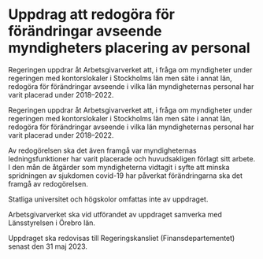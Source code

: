 # Uppdrag att redogöra för förändringar avseende myndigheters placering av personal

Regeringen uppdrar åt Arbetsgivarverket att, i fråga om myndigheter under regeringen med kontorslokaler i Stockholms län men säte i annat län, redogöra för förändringar avseende i vilka län myndigheternas personal har varit placerad under 2018–2022.

Regeringen uppdrar åt Arbetsgivarverket att, i fråga om myndigheter under regeringen med kontorslokaler i Stockholms län men säte i annat län, redogöra för förändringar avseende i vilka län myndigheternas personal har varit placerad under 2018–2022.

Av redogörelsen ska det även framgå var myndigheternas ledningsfunktioner har varit placerade och huvudsakligen förlagt sitt arbete. I den mån de åtgärder som myndigheterna vidtagit i syfte att minska spridningen av sjukdomen covid-19 har påverkat förändringarna ska det framgå av redogörelsen.

Statliga universitet och högskolor omfattas inte av uppdraget.

Arbetsgivarverket ska vid utförandet av uppdraget samverka med
Länsstyrelsen i Örebro län.

Uppdraget ska redovisas till Regeringskansliet (Finansdepartementet) senast den 31 maj 2023.
